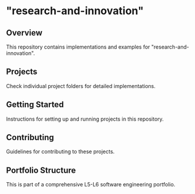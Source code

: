 # "research-and-innovation"

## Overview
This repository contains implementations and examples for "research-and-innovation".

## Projects
Check individual project folders for detailed implementations.

## Getting Started
Instructions for setting up and running projects in this repository.

## Contributing
Guidelines for contributing to these projects.

## Portfolio Structure
This is part of a comprehensive L5-L6 software engineering portfolio.
